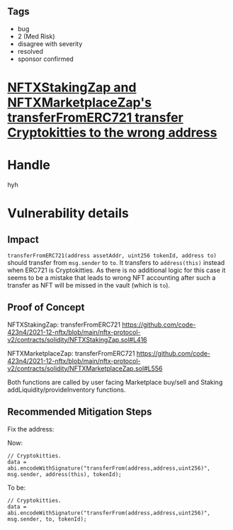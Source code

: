 ## Tags

- bug
- 2 (Med Risk)
- disagree with severity
- resolved
- sponsor confirmed

# [NFTXStakingZap and NFTXMarketplaceZap's transferFromERC721 transfer Cryptokitties to the wrong address](https://github.com/code-423n4/2021-12-nftx-findings/issues/185) 

# Handle

hyh


# Vulnerability details

## Impact

`transferFromERC721(address assetAddr, uint256 tokenId, address to)` should transfer from `msg.sender` to `to`.
It transfers to `address(this)` instead when ERC721 is Cryptokitties.
As there is no additional logic for this case it seems to be a mistake that leads to wrong NFT accounting after such a transfer as NFT will be missed in the vault (which is `to`).

## Proof of Concept

NFTXStakingZap:
transferFromERC721
https://github.com/code-423n4/2021-12-nftx/blob/main/nftx-protocol-v2/contracts/solidity/NFTXStakingZap.sol#L416

NFTXMarketplaceZap:
transferFromERC721
https://github.com/code-423n4/2021-12-nftx/blob/main/nftx-protocol-v2/contracts/solidity/NFTXMarketplaceZap.sol#L556

Both functions are called by user facing Marketplace buy/sell and Staking addLiquidity/provideInventory functions.

## Recommended Mitigation Steps

Fix the address:

Now:
```
// Cryptokitties.
data = abi.encodeWithSignature("transferFrom(address,address,uint256)", msg.sender, address(this), tokenId);
```

To be:
```
// Cryptokitties.
data = abi.encodeWithSignature("transferFrom(address,address,uint256)", msg.sender, to, tokenId);
```


